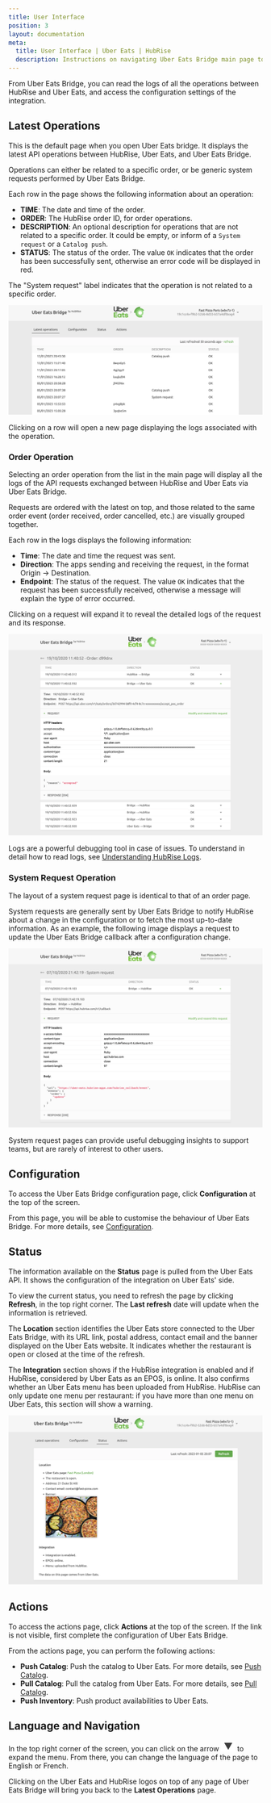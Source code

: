 ```yaml
---
title: User Interface
position: 3
layout: documentation
meta:
  title: User Interface | Uber Eats | HubRise
  description: Instructions on navigating Uber Eats Bridge main page to access information about the orders and customise the behaviour of the bridge. Synchronise your data.
---
```


From Uber Eats Bridge, you can read the logs of all the operations between HubRise and Uber Eats, and access the configuration settings of the integration.

## Latest Operations

This is the default page when you open Uber Eats bridge. It displays the latest API operations between HubRise, Uber Eats, and Uber Eats Bridge.

Operations can either be related to a specific order, or be generic system requests performed by Uber Eats Bridge.

Each row in the page shows the following information about an operation:

- **TIME**: The date and time of the order.
- **ORDER**: The HubRise order ID, for order operations.
- **DESCRIPTION**: An optional description for operations that are not related to a specific order. It could be empty, or inform of a `System request` or a `Catalog push`.
- **STATUS**: The status of the order. The value `OK` indicates that the order has been successfully sent, otherwise an error code will be displayed in red.

The "System request" label indicates that the operation is not related to a specific order.

![Operations page of Uber Eats Bridge developed by HubRise](../images/003-en-2x-main-page.png)

Clicking on a row will open a new page displaying the logs associated with the operation.

### Order Operation

Selecting an order operation from the list in the main page will display all the logs of the API requests exchanged between HubRise and Uber Eats via Uber Eats Bridge.

Requests are ordered with the latest on top, and those related to the same order event (order received, order cancelled, etc.) are visually grouped together.

Each row in the logs displays the following information:

- **Time**: The date and time the request was sent.
- **Direction**: The apps sending and receiving the request, in the format Origin → Destination.
- **Endpoint**: The status of the request. The value `OK` indicates that the request has been successfully received, otherwise a message will explain the type of error occurred.

Clicking on a request will expand it to reveal the detailed logs of the request and its response.

![Order logs page on Uber Eats Bridge](../images/004-en-order-logs.png)

Logs are a powerful debugging tool in case of issues. To understand in detail how to read logs, see [Understanding HubRise Logs](/docs/hubrise-logs/).

### System Request Operation

The layout of a system request page is identical to that of an order page.

System requests are generally sent by Uber Eats Bridge to notify HubRise about a change in the configuration or to fetch the most up-to-date information. As an example, the following image displays a request to update the Uber Eats Bridge callback after a configuration change.

![System request page on Uber Eats Bridge](../images/005-en-system-request.png)

System request pages can provide useful debugging insights to support teams, but are rarely of interest to other users.

## Configuration

To access the Uber Eats Bridge configuration page, click **Configuration** at the top of the screen.

From this page, you will be able to customise the behaviour of Uber Eats Bridge. For more details, see [Configuration](/apps/uber-eats/configuration).

## Status

The information available on the **Status** page is pulled from the Uber Eats API. It shows the configuration of the integration on Uber Eats' side.

To view the current status, you need to refresh the page by clicking **Refresh**, in the top right corner. The **Last refresh** date will update when the information is retrieved.

The **Location** section identifies the Uber Eats store connected to the Uber Eats Bridge, with its URL link, postal address, contact email and the banner displayed on the Uber Eats website. It indicates whether the restaurant is open or closed at the time of the refresh.

The **Integration** section shows if the HubRise integration is enabled and if HubRise, considered by Uber Eats as an EPOS, is online. It also confirms whether an Uber Eats menu has been uploaded from HubRise. HubRise can only update one menu per restaurant: if you have more than one menu on Uber Eats, this section will show a warning.

![System request page on Uber Eats Bridge](../images/026-en-2x-uber-eats-status-page.png)

## Actions

To access the actions page, click **Actions** at the top of the screen. If the link is not visible, first complete the configuration of Uber Eats Bridge.

From the actions page, you can perform the following actions:

- **Push Catalog**: Push the catalog to Uber Eats. For more details, see [Push Catalog](/apps/uber-eats/push-catalog).
- **Pull Catalog**: Pull the catalog from Uber Eats. For more details, see [Pull Catalog](/apps/uber-eats/pull-catalog).
- **Push Inventory**: Push product availabilities to Uber Eats.

## Language and Navigation

In the top right corner of the screen, you can click on the arrow <InlineImage width="20" height="20">![Arrow icon](../images/arrow-icon.jpg)</InlineImage> to expand the menu. From there, you can change the language of the page to English or French.

Clicking on the Uber Eats and HubRise logos on top of any page of Uber Eats Bridge will bring you back to the **Latest Operations** page.
